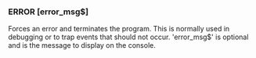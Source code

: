 

### ERROR [error_msg$]

Forces an error and terminates the program. This is normally used in debugging or to trap events that should not occur. 'error_msg$' is optional and is the message to display on the console.